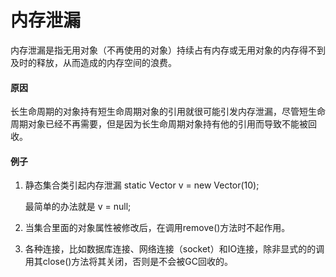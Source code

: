 # 内存泄漏

内存泄漏是指无用对象（不再使用的对象）持续占有内存或无用对象的内存得不到及时的释放，从而造成的内存空间的浪费。

#### 原因

长生命周期的对象持有短生命周期对象的引用就很可能引发内存泄漏，尽管短生命周期对象已经不再需要，但是因为长生命周期对象持有他的引用而导致不能被回收。

#### 例子

1. 静态集合类引起内存泄漏
   static Vector v = new Vector\(10\);

   最简单的办法就是 v = null;

2. 当集合里面的对象属性被修改后，在调用remove\(\)方法时不起作用。
3. 各种连接，比如数据库连接、网络连接（socket）和IO连接，除非显式的的调用其close\(\)方法将其关闭，否则是不会被GC回收的。





